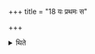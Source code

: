 +++
title = "18 यः प्रथमः स"

+++

<details><summary>थिते</summary>

यः प्रथमः स चतुर्थः । यो द्वितीयः स पञ्चमः १८
</details>
